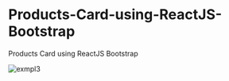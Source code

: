 # Products-Card-using-ReactJS-Bootstrap
Products Card using ReactJS Bootstrap


![exmpl3](https://user-images.githubusercontent.com/99626693/197319066-a15155b8-c421-4cda-97ca-418dbb8e67d3.JPG)
